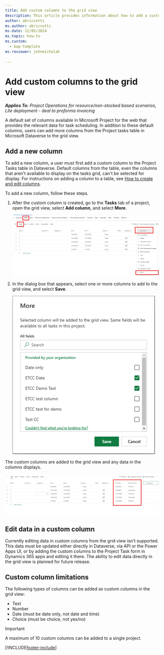 ```yaml
---
title: Add custom columns to the grid view 
description: This article provides information about how to add a custom column to the grid view in the tasks tab of a project.
author: abriccetti
ms.author: abriccetti
ms.date: 12/05/2024
ms.topic: how-to
ms.custom: 
  - bap-template
ms.reviewer: johnmichalak

---
```


# Add custom columns to the grid view

_**Applies To:** Project Operations for resource/non-stocked based scenarios, Lite deployment - deal to proforma invoicing_

A default set of columns available in Microsoft Project for the web that provides the relevant data for task scheduling. In addition to these default columns, users can add more columns from the Project tasks table in Microsoft Dataverse to the grid view.

## Add a new column

To add a new column, a user must first add a custom column to the Project Tasks table in Dataverse. Default columns from the table, even the columns that aren't available to display on the tasks grid, can't be selected for display. For instructions on adding a column to a table, see [How to create and edit columns](/power-apps/maker/data-platform/create-edit-fields).

To add a new column, follow these steps.

1. After the custom column is created, go to the **Tasks** tab of a project, open the grid view, select **Add column**, and select **More**.

   ![Adding a custom column](media/etcc-add-column.png)

1. In the dialog box that appears, select one or more columns to add to the grid view, and select **Save**.

   ![Choosing custom columns](media/etcc-column-choice.png)

The custom columns are added to the grid view and any data in the columns displays.

   ![Custom columns added](media/etcc-complete.png)

## Edit data in a custom column

Currently editing data in custom columns from the grid view isn't supported. This data must be updated either directly in Dataverse, via API or the Power Apps UI, or by adding the custom columns to the Project Task form in Dynamics 365 apps and editing it there. The ability to edit data directly in the grid view is planned for future release.

## Custom column limitations

The following types of columns can be added as custom columns in the grid view:
- Text
- Number
- Date (must be date only, not date and time)
- Choice (must be choice, not yes/no)

> [!IMPORTANT]
> A maximum of 10 custom columns can be added to a single project.

[!INCLUDE[footer-include](../includes/footer-banner.md)]
